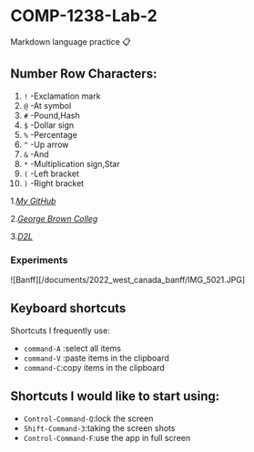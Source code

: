 # COMP-1238-Lab-2
Markdown language practice 📋

## Number Row Characters:

1. `!` -Exclamation mark
2. `@` -At symbol
3. `#` -Pound,Hash
4. `$` -Dollar sign
5. `%` -Percentage
6. `^` -Up arrow
8. `&` -And
9. `*` -Multiplication sign,Star
10. `(` -Left bracket
11. `)` -Right bracket




1._[My GitHub](https://github.com/kidcat8288/COMP-1238-Lab-2.git)_


2._[George Brown Colleg](https://www.georgebrown.ca/)_


3._[D2L](https://learn.georgebrown.ca/d2l/home)_

### Experiments

![Banff][/documents/2022_west_canada_banff/IMG_5021.JPG]

## Keyboard shortcuts
Shortcuts I frequently use: 
- `command-A` :select all items
- `command-V` :paste items in the clipboard
- `command-C`:copy items in the clipboard

## Shortcuts I would like to start using: 
- `Control-Command-Q`:lock the screen
- `Shift-Command-3`:taking the screen shots
- `Control-Command-F`:use the app in full screen


[def]: https://www.istockphoto.com/photo/keelung-taiwan-skyline-gm896926984-247609862